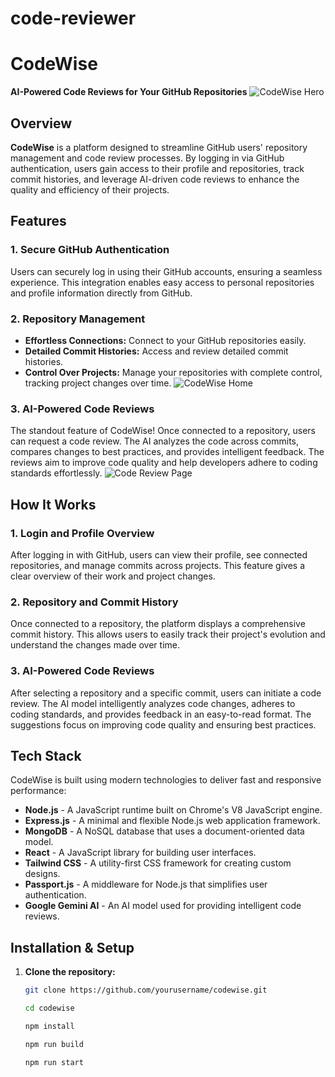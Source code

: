 # code-reviewer
# CodeWise
**AI-Powered Code Reviews for Your GitHub Repositories**
![CodeWise Hero](./assets/cw_hero.png)
## Overview
**CodeWise** is a platform designed to streamline GitHub users' repository management and code review processes. By logging in via GitHub authentication, users gain access to their profile and repositories, track commit histories, and leverage AI-driven code reviews to enhance the quality and efficiency of their projects.
## Features
### 1. Secure GitHub Authentication
Users can securely log in using their GitHub accounts, ensuring a seamless experience. This integration enables easy access to personal repositories and profile information directly from GitHub.
### 2. Repository Management
- **Effortless Connections:** Connect to your GitHub repositories easily.
- **Detailed Commit Histories:** Access and review detailed commit histories.
- **Control Over Projects:** Manage your repositories with complete control, tracking project changes over time.
![CodeWise Home](./assets/cw_home.png)
### 3. AI-Powered Code Reviews
The standout feature of CodeWise! Once connected to a repository, users can request a code review. The AI analyzes the code across commits, compares changes to best practices, and provides intelligent feedback. The reviews aim to improve code quality and help developers adhere to coding standards effortlessly.
![Code Review Page](./assets/cw_review.png)
## How It Works
### 1. Login and Profile Overview
After logging in with GitHub, users can view their profile, see connected repositories, and manage commits across projects. This feature gives a clear overview of their work and project changes.
### 2. Repository and Commit History
Once connected to a repository, the platform displays a comprehensive commit history. This allows users to easily track their project's evolution and understand the changes made over time.
### 3. AI-Powered Code Reviews
After selecting a repository and a specific commit, users can initiate a code review. The AI model intelligently analyzes code changes, adheres to coding standards, and provides feedback in an easy-to-read format. The suggestions focus on improving code quality and ensuring best practices.
## Tech Stack
CodeWise is built using modern technologies to deliver fast and responsive performance:
- **Node.js** - A JavaScript runtime built on Chrome's V8 JavaScript engine.
- **Express.js** - A minimal and flexible Node.js web application framework.
- **MongoDB** - A NoSQL database that uses a document-oriented data model.
- **React** - A JavaScript library for building user interfaces.
- **Tailwind CSS** - A utility-first CSS framework for creating custom designs.
- **Passport.js** - A middleware for Node.js that simplifies user authentication.
- **Google Gemini AI** - An AI model used for providing intelligent code reviews.
## Installation & Setup
1. **Clone the repository:**
   ```bash
   git clone https://github.com/yourusername/codewise.git
   
   cd codewise

   npm install

   npm run build 

   npm run start